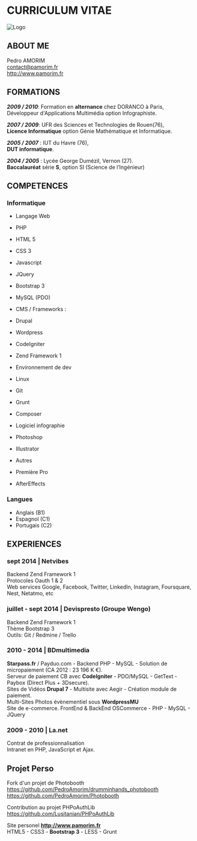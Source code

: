 # CURRICULUM VITAE #


![Logo](http://www.pamorim.fr/images/logo.png)


## ABOUT ME ##

Pedro AMORIM  
<contact@pamorim.fr>  
<http://www.pamorim.fr>  

## FORMATIONS ##

***2009 / 2010***:  Formation en **alternance** chez DORANCO à Paris,  
            Développeur d'Applications Multimédia option Infographiste.

***2007 / 2009***:  UFR des Sciences et Technologies de Rouen(76),  
            **Licence Informatique** option Génie Mathématique et Informatique.

***2005 / 2007*** : IUT du Havre (76),  
            **DUT informatique**.

***2004 / 2005*** : Lycée George Dumézil, Vernon (27).  
            **Baccalauréat** série **S**, option SI (Science de l’Ingénieur)

## COMPETENCES ##

### Informatique ###

* Langage Web
 * PHP
 * HTML 5
 * CSS 3
 * Javascript
 * JQuery
 * Bootstrap 3
 * MySQL (PDO)

* CMS / Frameworks :
 * Drupal
 * Wordpress
 * CodeIgniter
 * Zend Framework 1

* Environnement de dev
 * Linux
 * Git
 * Grunt
 * Composer


* Logiciel infographie
 * Photoshop
 * Illustrator

* Autres
 * Première Pro
 * AfterEffects


### Langues ###  

* Anglais (B1)  
* Espagnol (C1)  
* Portugais (C2)  

## EXPERIENCES ##  

### sept 2014 | Netvibes ###

Backend Zend Framework 1  
Protocoles Oauth 1 & 2  
Web services Google, Facebook, Twitter, LinkedIn, Instagram, Foursquare, Nest, Netatmo, etc

### juillet - sept 2014 | Devispresto (Groupe Wengo) ###  

Backend Zend Framework 1  
Thème Bootstrap 3  
Outils: Git / Redmine / Trello  

### 2010 - 2014 | BDmultimedia ###

 **Starpass.fr** / Payduo.com - Backend PHP - MySQL - Solution de micropaiement (CA 2012 : 23 196 K €).  
 Serveur de paiement CB avec **CodeIgniter** - PDO/MySQL - GetText - Paybox (Direct Plus + 3Dsecure).  
 Sites de Vidéos **Drupal 7** - Multisite avec Aegir - Création module de paiement.  
 Multi-Sites Photos évènementiel sous **WordpressMU**  
 Site de e-commerce. FrontEnd & BackEnd OSCommerce - PHP - MySQL - JQuery  

### 2009 - 2010 | La.net ###

Contrat de professionnalisation  
Intranet en PHP, JavaScript et Ajax.  

## Projet Perso ##  

Fork d'un projet de Photobooth  
https://github.com/PedroAmorim/drumminhands_photobooth  
https://github.com/PedroAmorim/Photobooth

Contribution au projet PHPoAuthLib  
https://github.com/Lusitanian/PHPoAuthLib

Site personel **<http://www.pamorim.fr>**    
HTML5 - CSS3 - **Bootstrap 3** - LESS - Grunt  
